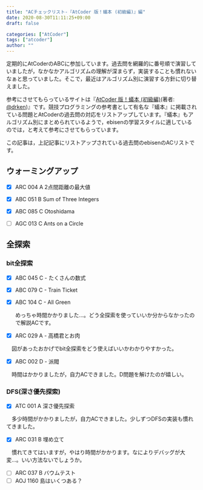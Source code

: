 ```yaml
---
title: "ACチェックリスト-『AtCoder 版！蟻本 (初級編)』編"
date: 2020-08-30T11:11:25+09:00
draft: false

categories: ["AtCoder"]
tags: ["atcoder"]
author: ""
---
```

定期的にAtCoderのABCに参加しています。過去問を網羅的に番号順で演習していましたが，なかなかアルゴリズムの理解が深まらず，実装することも慣れないなぁと思っていました。そこで，最近はアルゴリズム別に演習する方針に切り替えました。

参考にさせてもらっているサイトは『[AtCoder 版！蟻本 (初級編)](https://qiita.com/drken/items/e77685614f3c6bf86f44)(著者: [@drken](https://qiita.com/drken))』です。競技プログラミングの参考書として有名な『蟻本』に掲載されている問題とAtCoderの過去問の対応をリストアップしています。『蟻本』もアルゴリズム別にまとめられているようで，ebisenの学習スタイルに適しているのでは，と考えて参考にさせてもらっています。

この記事は，上記記事にリストアップされている過去問のebisenのACリストです。

## ウォーミングアップ
- [x] ARC 004 A 2点間距離の最大値
- [x] ABC 051 B Sum of Three Integers
- [x] ABC 085 C Otoshidama

- [ ] AGC 013 C Ants on a Circle

## 全探索
### bit全探索
- [x] ABC 045 C - たくさんの数式
- [x] ABC 079 C - Train Ticket
- [x] ABC 104 C - All Green

  めっちゃ時間かかりました…。どう全探索を使っていいか分からなかったので解説ACです。
- [x] ARC 029 A - 高橋君とお肉

　図があったおかげでbit全探索をどう使えばいいかわかりやすかった。
- [x] ABC 002 D - 派閥

　時間はかかりましたが，自力ACできました。D問題を解けたのが嬉しい。
### DFS(深さ優先探索)
- [x] ATC 001 A 深さ優先探索

　多少時間がかかりましたが，自力ACできました。少しずつDFSの実装も慣れてきました。
- [x] ARC 031 B 埋め立て

　慣れてきてはいますが，やはり時間がかかります。なによりデバッグが大変…。いい方法ないでしょうか。
- [ ] ARC 037 B バウムテスト
- [ ] AOJ 1160 島はいくつある？